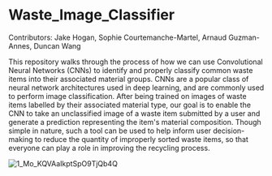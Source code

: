 # Waste_Image_Classifier

Contributors: Jake Hogan, Sophie Courtemanche-Martel, Arnaud Guzman-Annes, Duncan Wang

This repository walks through the process of how we can use Convolutional Neural Networks (CNNs) to identify and properly classify common waste items into their associated material groups. CNNs are a popular class of neural network architectures used in deep learning, and are commonly used to perform image classification. After being trained on images of waste items labelled by their associated material type, our goal is to enable the CNN to take an unclassified image of a waste item submitted by a user and generate a prediction representing the item's material composition. Though simple in nature, such a tool can be used to help inform user decision-making to reduce the quantity of improperly sorted waste items, so that everyone can play a role in improving the recycling process.

![1_Mo_KQVAaIkptSpO9TjQb4Q](https://user-images.githubusercontent.com/75393332/121186142-c55d1b00-c834-11eb-89c5-26ea613e4d73.png)
